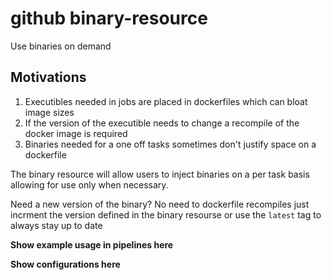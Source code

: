 # github binary-resource

Use binaries on demand

## Motivations
1. Executibles needed in jobs are placed in dockerfiles which
   can bloat image sizes
1. If the version of the executible needs to change a recompile
   of the docker image is required
1. Binaries needed for a one off tasks sometimes don't justify
   space on a dockerfile
   

The binary resource will allow users to inject binaries on a per
task basis allowing for use only when necessary.  

Need a new version of the binary? No need to dockerfile recompiles
just incrment the version defined in the binary resourse or use the
`latest` tag to always stay up to date

**Show example usage in pipelines here**


**Show configurations here**